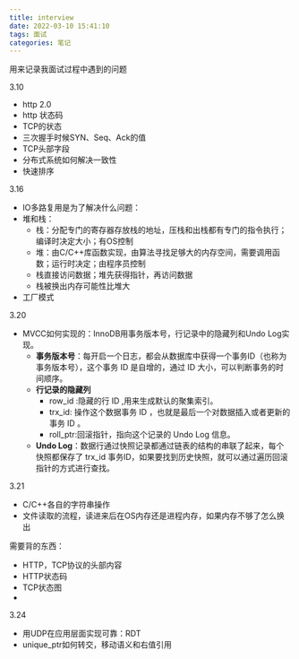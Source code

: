 ```yaml
---
title: interview
date: 2022-03-10 15:41:10
tags: 面试
categories: 笔记
---
```


用来记录我面试过程中遇到的问题



3.10

- http 2.0
- http 状态码
- TCP的状态
- 三次握手时候SYN、Seq、Ack的值
- TCP头部字段
- 分布式系统如何解决一致性
- 快速排序

3.16

- IO多路复用是为了解决什么问题：
- 堆和栈：
  - 栈：分配专门的寄存器存放栈的地址，压栈和出栈都有专门的指令执行；编译时决定大小；有OS控制
  - 堆：由C/C++库函数实现，由算法寻找足够大的内存空间，需要调用函数；运行时决定；由程序员控制
  - 栈直接访问数据；堆先获得指针，再访问数据
  - 栈被换出内存可能性比堆大
- 工厂模式

3.20

- MVCC如何实现的：InnoDB用事务版本号，行记录中的隐藏列和Undo Log实现。
  - **事务版本号**：每开启一个日志，都会从数据库中获得一个事务ID（也称为事务版本号），这个事务 ID 是自增的，通过 ID 大小，可以判断事务的时间顺序。
  - **行记录的隐藏列**
    - row_id :隐藏的行 ID ,用来生成默认的聚集索引。
    - trx_id: 操作这个数据事务 ID ，也就是最后一个对数据插入或者更新的事务 ID 。
    - roll_ptr:回滚指针，指向这个记录的 Undo Log 信息。
  - **Undo Log**：数据行通过快照记录都通过链表的结构的串联了起来，每个快照都保存了 trx_id 事务ID，如果要找到历史快照，就可以通过遍历回滚指针的方式进行查找。

3.21

- C/C++各自的字符串操作
- 文件读取的流程，读进来后在OS内存还是进程内存，如果内存不够了怎么换出

需要背的东西：

- HTTP，TCP协议的头部内容
- HTTP状态码
- TCP状态图
- 

3.24

- 用UDP在应用层面实现可靠：RDT
- unique_ptr如何转交，移动语义和右值引用

